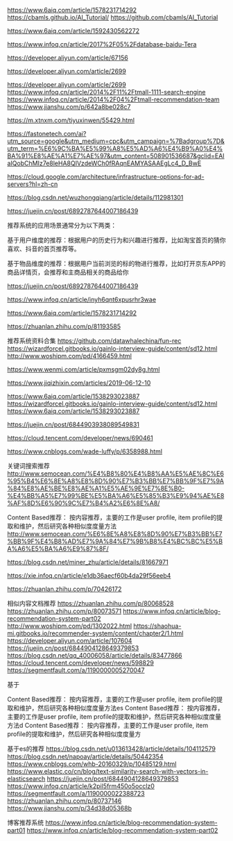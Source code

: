 https://www.6aiq.com/article/1578231714292
https://cbamls.github.io/AI_Tutorial/
https://github.com/cbamls/AI_Tutorial

https://www.6aiq.com/article/1592430562272

https://www.infoq.cn/article/2017%2F05%2Fdatabase-baidu-Tera

https://developer.aliyun.com/article/67156

https://developer.aliyun.com/article/2699

https://developer.aliyun.com/article/2699
https://www.infoq.cn/article/2014%2F11%2Ftmall-1111-search-engine
https://www.infoq.cn/article/2014%2F04%2Ftmall-recommendation-team
https://www.jianshu.com/p/642a8be028c7

https://m.xtnxm.com/tiyuxinwen/55429.html


https://fastonetech.com/ai?utm_source=google&utm_medium=cpc&utm_campaign=%7Badgroup%7D&utm_term=%E6%9C%BA%E5%99%A8%E5%AD%A6%E4%B9%A0%E4%BA%91%E8%AE%A1%E7%AE%97&utm_content=508901536687&gclid=EAIaIQobChMIz7e8leHA8QIVzdeWCh0fRAqnEAMYASAAEgLc4_D_BwE


https://cloud.google.com/architecture/infrastructure-options-for-ad-servers?hl=zh-cn

https://blog.csdn.net/wuzhongqiang/article/details/112981301



https://juejin.cn/post/6892787644007186439


推荐系统的应用场景通常分为以下两类：

基于用户维度的推荐：根据用户的历史行为和兴趣进行推荐，比如淘宝首页的猜你喜欢、抖音的首页推荐等。

基于物品维度的推荐：根据用户当前浏览的标的物进行推荐，比如打开京东APP的商品详情页，会推荐和主商品相关的商品给你

https://juejin.cn/post/6892787644007186439

https://www.infoq.cn/article/inyh6qnt6xpusrhr3wae

https://www.6aiq.com/article/1578231714292

https://zhuanlan.zhihu.com/p/81193585


推荐系统资料合集
https://github.com/datawhalechina/fun-rec
https://wizardforcel.gitbooks.io/gainlo-interview-guide/content/sd12.html
http://www.woshipm.com/pd/4166459.html

https://www.wenmi.com/article/pxmsgm02dy8g.html


https://www.jiqizhixin.com/articles/2019-06-12-10



https://www.6aiq.com/article/1538293023887
https://wizardforcel.gitbooks.io/gainlo-interview-guide/content/sd12.html
https://www.6aiq.com/article/1538293023887

https://juejin.cn/post/6844903938089549831



https://cloud.tencent.com/developer/news/690461

https://www.cnblogs.com/wade-luffy/p/6358988.html

关键词搜索推荐
http://www.semocean.com/%E4%B8%80%E4%B8%AA%E5%AE%8C%E6%95%B4%E6%8E%A8%E8%8D%90%E7%B3%BB%E7%BB%9F%E7%9A%84%E8%AE%BE%E8%AE%A1%E5%AE%9E%E7%8E%B0-%E4%BB%A5%E7%99%BE%E5%BA%A6%E5%85%B3%E9%94%AE%E8%AF%8D%E6%90%9C%E7%B4%A2%E6%8E%A8/

Content Based推荐： 按内容推荐，主要的工作是user profile, item profile的提取和维护，然后研究各种相似度度量方法
http://www.semocean.com/%E6%8E%A8%E8%8D%90%E7%B3%BB%E7%BB%9F%E4%B8%AD%E7%9A%84%E7%9B%B8%E4%BC%BC%E5%BA%A6%E5%BA%A6%E9%87%8F/

https://blog.csdn.net/miner_zhu/article/details/81667971

https://xie.infoq.cn/article/e1db36aecf60b4da29f56eeb4

https://zhuanlan.zhihu.com/p/70426172



相似内容文档推荐
https://zhuanlan.zhihu.com/p/80068528
https://zhuanlan.zhihu.com/p/80073571
https://www.infoq.cn/article/blog-recommendation-system-part02
http://www.woshipm.com/pd/1302022.html
https://shaohua-mi.gitbooks.io/recommender-system/content/chapter2/1.html
https://developer.aliyun.com/article/107604
https://juejin.cn/post/6844904128649379853
https://blog.csdn.net/qq_40006058/article/details/83477866
https://cloud.tencent.com/developer/news/598829
https://segmentfault.com/a/1190000005270047


基于

Content Based推荐： 按内容推荐，主要的工作是user profile, item profile的提取和维护，然后研究各种相似度度量方法es
Content Based推荐： 按内容推荐，主要的工作是user profile, item profile的提取和维护，然后研究各种相似度度量方法d
Content Based推荐： 按内容推荐，主要的工作是user profile, item profile的提取和维护，然后研究各种相似度度量方



基于es的推荐
https://blog.csdn.net/u013613428/article/details/104112579
https://blog.csdn.net/napoay/article/details/50442354
https://www.cnblogs.com/whb-20160329/p/10485129.html
https://www.elastic.co/cn/blog/text-similarity-search-with-vectors-in-elasticsearch
https://juejin.cn/post/6844904128649379853
https://www.infoq.cn/article/k2pil5frm450o5occlz0
https://segmentfault.com/a/1190000022388723
https://zhuanlan.zhihu.com/p/80737146
https://www.jianshu.com/p/34d38d05368b


博客推荐系统
https://www.infoq.cn/article/blog-recommendation-system-part01
https://www.infoq.cn/article/blog-recommendation-system-part02
